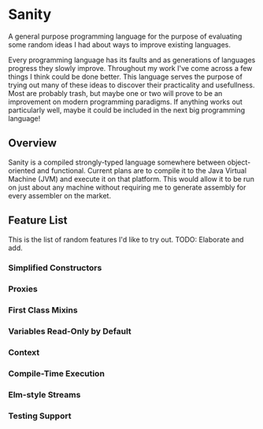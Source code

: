 # Sanity

A general purpose programming language for the purpose of evaluating some
random ideas I had about ways to improve existing languages.

Every programming language has its faults and as generations of languages progress
they slowly improve. Throughout my work I've come across a few things I think
could be done better. This language serves the purpose of trying out many of these
ideas to discover their practicality and usefullness. Most are probably trash, but
maybe one or two will prove to be an improvement on modern programming paradigms.
If anything works out particularly well, maybe it could be included in the next
big programming language!

## Overview

Sanity is a compiled strongly-typed language somewhere between object-oriented and
functional. Current plans are to compile it to the Java Virtual Machine (JVM) and
execute it on that platform. This would allow it to be run on just about any
machine without requiring me to generate assembly for every assembler on the
market.

## Feature List

This is the list of random features I'd like to try out. TODO: Elaborate and add.

### Simplified Constructors

### Proxies

### First Class Mixins

### Variables Read-Only by Default

### Context

### Compile-Time Execution

### Elm-style Streams

### Testing Support
